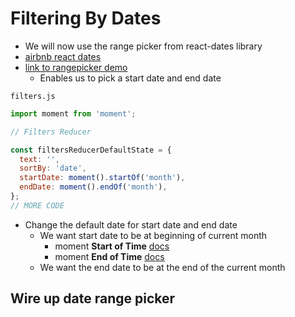 # Filtering By Dates
* We will now use the range picker from react-dates library
* [airbnb react dates](https://github.com/airbnb/react-dates)
* [link to rangepicker demo](http://airbnb.io/react-dates/?selectedKind=PresetDateRangePicker&selectedStory=default&full=0&addons=1&stories=1&panelRight=0&addonPanel=storybook%2Factions%2Factions-panel)
    - Enables us to pick a start date and end date

`filters.js`

```js
import moment from 'moment';

// Filters Reducer

const filtersReducerDefaultState = {
  text: '',
  sortBy: 'date',
  startDate: moment().startOf('month'),
  endDate: moment().endOf('month'),
};
// MORE CODE
```

* Change the default date for start date and end date
    - We want start date to be at beginning of current month
        + moment **Start of Time** [docs](http://momentjs.com/docs/#/manipulating/start-of/)
        + moment **End of Time** [docs](http://momentjs.com/docs/#/manipulating/end-of/)
    - We want the end date to be at the end of the current month

## Wire up date range picker

